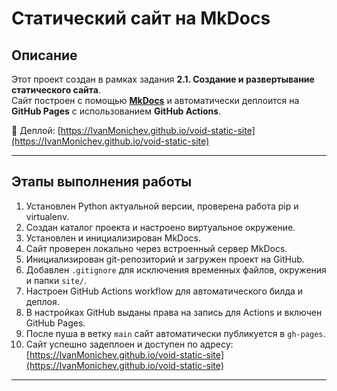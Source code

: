 # Статический сайт на MkDocs

## Описание
Этот проект создан в рамках задания **2.1. Создание и развертывание статического сайта**.  
Сайт построен с помощью **[MkDocs](https://www.mkdocs.org/)** и автоматически деплоится на **GitHub Pages** с использованием **GitHub Actions**.

🔗 Деплой: [https://IvanMonichev.github.io/void-static-site](https://IvanMonichev.github.io/void-static-site)

---

## Этапы выполнения работы

1. Установлен Python актуальной версии, проверена работа pip и virtualenv.  
2. Создан каталог проекта и настроено виртуальное окружение.  
3. Установлен и инициализирован MkDocs.  
4. Сайт проверен локально через встроенный сервер MkDocs.  
5. Инициализирован git-репозиторий и загружен проект на GitHub.  
6. Добавлен `.gitignore` для исключения временных файлов, окружения и папки `site/`.  
7. Настроен GitHub Actions workflow для автоматического билда и деплоя.  
8. В настройках GitHub выданы права на запись для Actions и включен GitHub Pages.  
9. После пуша в ветку `main` сайт автоматически публикуется в `gh-pages`.  
10. Сайт успешно задеплоен и доступен по адресу:  
    [https://IvanMonichev.github.io/void-static-site](https://IvanMonichev.github.io/void-static-site)

---

